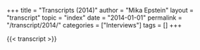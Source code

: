 +++
title = "Transcripts (2014)"
author = "Mika Epstein"
layout = "transcript"
topic = "index"
date = "2014-01-01"
permalink = "/transcript/2014/"
categories = ["Interviews"]
tags = []
+++

{{< transcript >}}